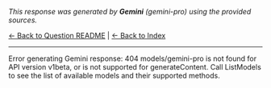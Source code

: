 <!-- 
Generated by: gemini
Model: gemini-pro
Prompt type: sources
Generated at: 2025-06-07T16:06:48.726669
-->

*This response was generated by **Gemini** (gemini-pro) using the provided sources.*

[← Back to Question README](README.md) | [← Back to Index](../README.md)

---

Error generating Gemini response: 404 models/gemini-pro is not found for API version v1beta, or is not supported for generateContent. Call ListModels to see the list of available models and their supported methods.
